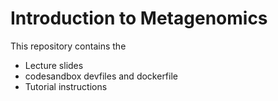 # Introduction to Metagenomics

This repository contains the 

- Lecture slides
- codesandbox devfiles and dockerfile
- Tutorial instructions
